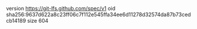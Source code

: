 version https://git-lfs.github.com/spec/v1
oid sha256:9637d622a8c23ff06c7f112e545ffa34ee6d11278d32574da87b73cedcb14189
size 604
